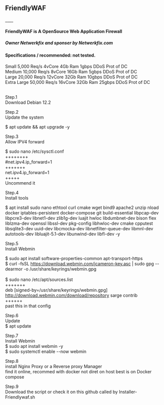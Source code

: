 <h2>FriendlyWAF</h2>
____

<h4>FriendlyWAF is A OpenSource Web Application Firewall</h4>

<h5>Owner Netwerkfix and sponser by Netwerkfix.com</h5>

<h4>Specifications / recommended: not tested.</h4>
Small	5,000 Req/s	4vCore	4Gb Ram	1gbps	DDoS Prot of DC <br>
Medium	10,000 Req/s	8vCore	16Gb Ram	5gbps	DDoS Prot of DC<br>
Large	20,000 Req/s	12vCore	32Gb Ram	10gbps	DDoS Prot of DC<br>
Extra Large	50,000 Req/s	16vCore	32Gb Ram	25gbps	DDoS Prot of DC<br><br>


Step.1<br>
Download Debian 12.2<br>


Step.2<br>
Update the system<br>

$ apt update && apt upgrade -y<br>

Step.3<br>
Allow IPV4 forward<br>

$ sudo nano /etc/sysctl.conf<br>
++++++++<br>
#net.ipv4.ip_forward=1<br>
+++++++<br>
net.ipv4.ip_forward=1<br>
+++++<br>
Uncommend it<br>

Step.4<br>
Install tools<br>

$ apt install sudo nano ethtool curl cmake wget bind9 apache2 unzip nload docker iptables-persistent docker-compose git build-essential libpcap-dev libpcre3-dev libnet1-dev zlib1g-dev luajit hwloc libdumbnet-dev bison flex liblzma-dev openssl libssl-dev pkg-config libhwloc-dev cmake cpputest libsqlite3-dev uuid-dev libcmocka-dev libnetfilter-queue-dev libmnl-dev autotools-dev libluajit-5.1-dev libunwind-dev libfl-dev -y<br>

Step.5<br>
Install Webmin<br>

$ sudo apt install software-properties-common apt-transport-https<br>
$ curl -fsSL https://download.webmin.com/jcameron-key.asc | sudo gpg --dearmor -o /usr/share/keyrings/webmin.gpg<br><br>
$ sudo nano /etc/apt/sources.list<br>
+++++++<br>
deb [signed-by=/usr/share/keyrings/webmin.gpg] http://download.webmin.com/download/repository sarge contrib<br>
++++++<br>
past this in that config<br>

Step.6<br>
Update<br>
$ apt update<br>

Step.7<br>
Install Webmin<br>
$ sudo apt install webmin -y<br>
$ sudo systemctl enable --now webmin<br>

Step.8<br>
install Nginx Proxy or a Reverse proxy Manager<br>
find it online, recommed with docker not diret on host best is on Docker compose<br>

Step.9<br>
Download the script or check it on this github called by Installer-Friendlywaf.sh<br>
